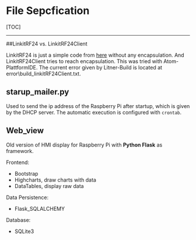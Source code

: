 # File Sepcfication


[TOC]

---
##LinkitRF24 vs. LinkitRF24Client

LinkitRF24 is just a simple code from [here](http://tmrh20.github.io/RF24Ethernet/mqtt_basic_8ino-example.html) without any encapsulation. And LinkitRF24Client tries to reach encapsulation. This was tried with Atom-PlattformIDE. The current error given by Litner-Build is located at error\build\_linkitRF24Client.txt.


## starup_mailer.py

Used to send the ip address of the Raspberry Pi after startup, which is given by the DHCP server.
The automatic execution is configured with `crontab`.

## Web_view

Old version of HMI display for Raspberry Pi with **Python Flask** as framework.

Frontend:

+ Bootstrap
+ Highcharts, draw charts with data
+ DataTables, display raw data

Data Persistence:

+ Flask_SQLALCHEMY

Database:

+ SQLite3
